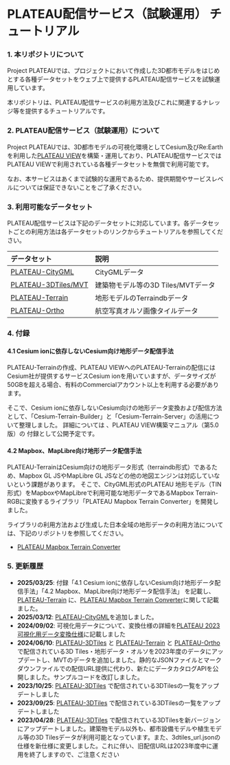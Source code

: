 # PLATEAU配信サービス（試験運用） チュートリアル

### 1. 本リポジトリについて

Project PLATEAUでは、プロジェクトにおいて作成した3D都市モデルをはじめとする各種データセットをウェブ上で提供するPLATEAU配信サービスを試験運用しています。

本リポジトリは、PLATEAU配信サービスの利用方法及びこれに関連するナレッジ等を提供するチュートリアルです。

### 2. PLATEAU配信サービス（試験運用）について

Project PLATEAUでは、3D都市モデルの可視化環境としてCesium及びRe:Earthを利用した[PLATEAU VIEW](https://github.com/Project-PLATEAU/PLATEAU-VIEW-3.0)を構築・運用しており、PLATEAU配信サービスではPLATEAU VIEWで利用されている各種データセットを無償で利用可能です。

なお、本サービスはあくまで試験的な運用であるため、提供期間やサービスレベルについては保証できないことをご了承ください。

### 3. 利用可能なデータセット

 PLATEAU配信サービスは下記のデータセットに対応しています。各データセットごとの利用方法は各データセットのリンクからチュートリアルを参照してください。

| データセット | 説明 |
|:-----------|:-----------|
| [PLATEAU-CityGML](/citygml/plateau-citygml.md) | CityGMLデータ |
| [PLATEAU-3DTiles/MVT](/3d-tiles/plateau-3dtiles-streaming.md) | 建築物モデル等の3D Tiles/MVTデータ |
| [PLATEAU-Terrain](/terrain/plateau-terrain-streaming.md) | 地形モデルのTerraindbデータ |
| [PLATEAU-Ortho](/ortho/plateau-ortho-streaming.md) | 航空写真オルソ画像タイルデータ |

### 4. 付録

#### 4.1 Cesium ionに依存しないCesium向け地形データ配信手法

PLATEAU-Terrainの作成、PLATEAU VIEWへのPLATEAU-Terrainの配信にはCesium社が提供するサービスCesium ionを用いていますが、データサイズが50GBを超える場合、有料のCommercialアカウント以上を利用する必要があります。

そこで、Cesium ionに依存しないCesium向けの地形データ変換および配信方法として、「Cesium-Terrain-Builder」と「Cesium-Terrain-Server」の活用について整理しました。
詳細については 、PLATEAU VIEW構築マニュアル（第5.0版）の 付録として公開予定です。

#### 4.2 Mapbox、MapLibre向け地形データ配信手法
PLATEAU-TerrainはCesium向けの地形データ形式（terraindb形式）であるため、Mapbox GL JSやMapLibre GL JSなどの他の地図エンジンは対応していないという課題があります。
そこで、CityGML形式のPLATEAU 地形モデル（TIN形式）をMapboxやMapLibreで利用可能な地形データであるMapbox Terrain-RGBに変換するライブラリ「PLATEAU Mapbox Terrain Converter」を開発しました。

ライブラリの利用方法および生成した日本全域の地形データの利用方法については、下記のリポジトリを参照してください。

- [PLATEAU Mapbox Terrain Converter](https://github.com/Project-PLATEAU-Admin/plateau-mb-terrain-converter)

### 5. 更新履歴

- **2025/03/25**: 付録「4.1 Cesium ionに依存しないCesium向け地形データ配信手法」「4.2 Mapbox、MapLibre向け地形データ配信手法」 を記載し、[PLATEAU-Terrain](/3d-tiles/plateau-3dtiles-streaming.md) に、[PLATEAU Mapbox Terrain Converter](https://github.com/Project-PLATEAU-Admin/plateau-mb-terrain-converter)に関して記載ました。
- **2025/03/12**: [PLATEAU-CityGML](/citygml/plateau-citygml.md)を追加しました。
- **2024/09/02**: 可視化用データについて、変換仕様の詳細を[PLATEAU 2023 可視化用データ変換仕様](/3d-tiles/specification.md)に記載しました
- **2024/06/10**: [PLATEAU-3DTiles](/3d-tiles/plateau-3dtiles-streaming.md) と [PLATEAU-Terrain](/3d-tiles/plateau-3dtiles-streaming.md) と [PLATEAU-Ortho](/ortho/plateau-ortho-streaming.md) で配信されている3D Tiles・地形データ・オルソを2023年度のデータにアップデートし、MVTのデータを追加しました。静的なJSONファイルとマークダウンファイルでの配信URL提供に代わり、新たにデータカタログAPIを公開しました。サンプルコードを改訂しました。
- **2023/10/25**: [PLATEAU-3DTiles](/3d-tiles/plateau-3dtiles-streaming.md) で配信されている3DTilesの一覧をアップデートしました
- **2023/09/25**: [PLATEAU-3DTiles](/3d-tiles/plateau-3dtiles-streaming.md) で配信されている3DTilesの一覧をアップデートしました
- **2023/04/28**: [PLATEAU-3DTiles](/3d-tiles/plateau-3dtiles-streaming.md) で配信されている3DTilesを新バージョンにアップデートしました。建築物モデル以外も、都市設備モデルや植生モデル等の3D Tilesデータが利用可能となっています。また、3dtiles_url.jsonの仕様を新仕様に変更しました。これに伴い、旧配信URLは2023年度中に運用を終了しますので、ご注意ください
